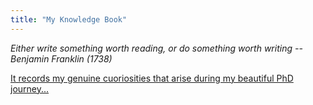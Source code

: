 ```yaml
---
title: "My Knowledge Book"
---
```


*Either write something worth reading, or do something worth writing -- Benjamin Franklin (1738)*

[It records my genuine cuoriosities that arise during my beautiful PhD journey...](/assets/Cinderella.png)
